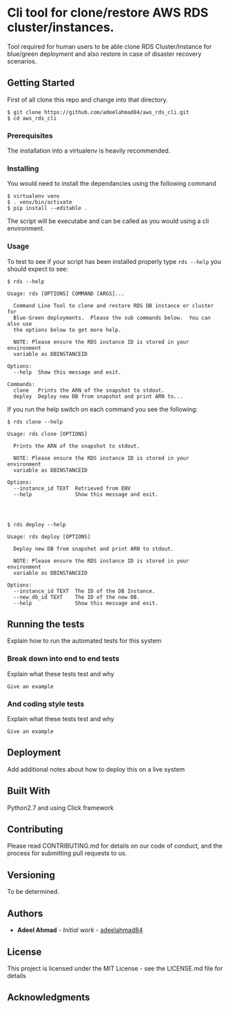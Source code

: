 # Cli tool for clone/restore AWS RDS cluster/instances.

Tool required for human users to be able clone RDS Cluster/Instance for blue/green deployment and also restore in case of disaster recovery scenarios.

## Getting Started

First of all clone this repo and change into that directory.

```
$ git clone https://github.com/adeelahmad84/aws_rds_cli.git
$ cd aws_rds_cli
```

### Prerequisites

The installation into a virtualenv is heavily recommended.


### Installing

You would need to install the dependancies using the following command

```
$ virtualenv venv
$ . venv/bin/activate
$ pip install --editable .
```

The script will be executabe and can be called as you would using a cli environment.

### Usage

To test to see if your script has been installed properly type `rds --help` you should expect to see:

```
$ rds --help

Usage: rds [OPTIONS] COMMAND [ARGS]...

  Command Line Tool to clone and restore RDS DB instance or cluster for
  Blue-Green deployments.  Please the sub commands below.  You can also use
  the options below to get more help.

  NOTE: Please ensure the RDS instance ID is stored in your environment
  variable as DBINSTANCEID

Options:
  --help  Show this message and exit.

Commands:
  clone   Prints the ARN of the snapshot to stdout.
  deploy  Deploy new DB from snapshot and print ARN to...
```

If you run the help switch on each command you see the following:

```
$ rds clone --help

Usage: rds clone [OPTIONS]

  Prints the ARN of the snapshot to stdout.

  NOTE: Please ensure the RDS instance ID is stored in your environment
  variable as DBINSTANCEID

Options:
  --instance_id TEXT  Retrieved from ENV
  --help              Show this message and exit.




$ rds deploy --help

Usage: rds deploy [OPTIONS]

  Deploy new DB from snapshot and print ARN to stdout.

  NOTE: Please ensure the RDS instance ID is stored in your environment
  variable as DBINSTANCEID

Options:
  --instance_id TEXT  The ID of the DB Instance.
  --new_db_id TEXT    The ID of the new DB.
  --help              Show this message and exit.

```
## Running the tests

Explain how to run the automated tests for this system

### Break down into end to end tests

Explain what these tests test and why

```
Give an example
```

### And coding style tests

Explain what these tests test and why

```
Give an example
```

## Deployment

Add additional notes about how to deploy this on a live system

## Built With

Python2.7 and using Click framework

## Contributing

Please read CONTRIBUTING.md for details on our code of conduct, and the process for submitting pull requests to us.

## Versioning

To be determined.

## Authors

* **Adeel Ahmad** - *Initial work* - [adeelahmad84](https://github.com/adeelahmad84)


## License

This project is licensed under the MIT License - see the LICENSE.md file for details

## Acknowledgments
